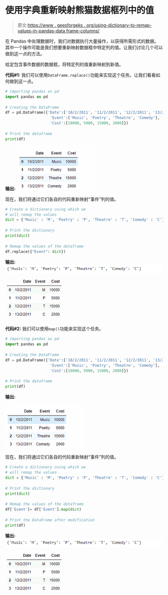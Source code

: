 # 使用字典重新映射熊猫数据框列中的值

> 原文:[https://www . geesforgeks . org/using-dictionary-to-remap-values-in-pandas-data frame-columns/](https://www.geeksforgeeks.org/using-dictionary-to-remap-values-in-pandas-dataframe-columns/)

在 Pandas 中处理数据时，我们对数据执行大量操作，以获得所需形式的数据。其中一个操作可能是我们想要重新映射数据框中特定列的值。让我们讨论几个可以做到这一点的方法。

给定包含事件数据的数据框，将特定列的值重新映射到新值。

**代码#1:** 我们可以使用`DataFrame.replace()`功能来实现这个任务。让我们看看如何做到这一点。

```py
# importing pandas as pd
import pandas as pd

# Creating the DataFrame
df = pd.DataFrame({'Date':['10/2/2011', '11/2/2011', '12/2/2011', '13/2/2011'],
                    'Event':['Music', 'Poetry', 'Theatre', 'Comedy'],
                    'Cost':[10000, 5000, 15000, 2000]})

# Print the dataframe
print(df)
```

**输出:**
![](img/3129bb671e2e00ad980884051c3e12e1.png)

现在，我们将通过它们各自的代码重新映射“事件”列的值。

```py
# Create a dictionary using which we
# will remap the values
dict = {'Music' : 'M', 'Poetry' : 'P', 'Theatre' : 'T', 'Comedy' : 'C'}

# Print the dictionary
print(dict)

# Remap the values of the dataframe
df.replace({"Event": dict})
```

**输出:**
![](img/d74dcdc0ea1b401212ba6933bb7fe0b9.png)
![](img/b8547dfda5d320bce7782126fab6e1b6.png)

**代码#2:** 我们可以使用`map()`功能来实现这个任务。

```py
# importing pandas as pd
import pandas as pd

# Creating the DataFrame
df = pd.DataFrame({'Date':['10/2/2011', '11/2/2011', '12/2/2011', '13/2/2011'],
                    'Event':['Music', 'Poetry', 'Theatre', 'Comedy'],
                    'Cost':[10000, 5000, 15000, 2000]})

# Print the dataframe
print(df)
```

**输出:**

![](img/3129bb671e2e00ad980884051c3e12e1.png)

现在，我们将通过它们各自的代码重新映射“事件”列的值。

```py
# Create a dictionary using which we
# will remap the values
dict = {'Music' : 'M', 'Poetry' : 'P', 'Theatre' : 'T', 'Comedy' : 'C'}

# Print the dictionary
print(dict)

# Remap the values of the dataframe
df['Event']= df['Event'].map(dict)

# Print the DataFrame after modification
print(df)
```

**输出:**
![](img/d74dcdc0ea1b401212ba6933bb7fe0b9.png)
![](img/b8547dfda5d320bce7782126fab6e1b6.png)